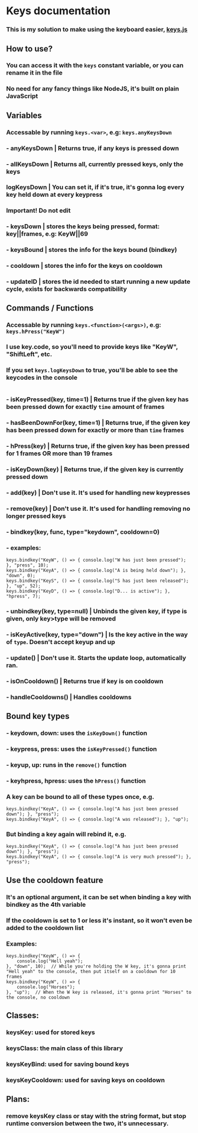# Keys documentation
### This is my solution to make using the keyboard easier, [keys.js](../../libs/js/keys.js)
## How to use?
### You can access it with the ```keys``` constant variable, or you can rename it in the file
### No need for any fancy things like NodeJS, it's built on plain JavaScript

## Variables
### Accessable by running ```keys.<var>```, e.g: ```keys.anyKeysDown```

### - anyKeysDown       |       Returns true, if any keys is pressed down
### - allKeysDown       |       Returns all, currently pressed keys, only the keys
### logKeysDown         |       You can set it, if it's true, it's gonna log every key held down at every keypress

### **Important! Do not edit**
### - keysDown          |       stores the keys being pressed, format: key||frames, e.g: KeyW||69
### - keysBound         |       stores the info for the keys bound (bindkey)
### - cooldown          |       stores the info for the keys on cooldown
### - updateID          |       stores the id needed to start running a new update cycle, exists for backwards compatibility

## Commands / Functions
### Accessable by running ```keys.<function>(<args>)```, e.g: ```keys.hPress("KeyW")```
### I use key.code, so you'll need to provide keys like "KeyW", "ShiftLeft", etc.
### If you set ```keys.logKeysDown``` to true, you'll be able to see the keycodes in the console
#
### - isKeyPressed(key, time=1)     |       Returns true if the given key has been pressed down for exactly ```time``` amount of frames
### - hasBeenDownFor(key, time=1)   |       Returns true, if the given key has been pressed down for exactly or more than ```time``` frames
### - hPress(key)                   |       Returns true, if the given key has been pressed for 1 frames OR more than 19 frames
### - isKeyDown(key)                |       Returns true, if the given key is currently pressed down
### - add(key)                      |       Don't use it. It's used for handling new keypresses
### - remove(key)                   |       Don't use it. It's used for handling removing no longer pressed keys
### - bindkey(key, func, type="keydown", cooldown=0)
###     - examples: 
```
keys.bindkey("KeyW", () => { console.log("W has just been pressed"); }, "press", 10);
keys.bindkey("KeyA", () => { console.log("A is being held down"); }, "down", 0);
keys.bindkey("KeyS", () => { console.log("S has just been released"); }, "up", 52);
keys.bindkey("KeyD", () => { console.log("D... is active"); }, "hpress", 7);
```
### - unbindkey(key, type=null)     |       Unbinds the given key, if type is given, only key>type will be removed
### - isKeyActive(key, type="down") |       Is the key active in the way of ```type```. Doesn't accept keyup and up
### - update()                      |       Don't use it. Starts the update loop, automatically ran.
### - isOnCooldown()                |       Returns true if key is on cooldown
### - handleCooldowns()             |       Handles cooldowns

## Bound key types
### - keydown, down: uses the ```isKeyDown()``` function
### - keypress, press: uses the ```isKeyPressed()``` function
### - keyup, up: runs in the ```remove()``` function
### - keyhpress, hpress: uses the ```hPress()``` function
### A key can be bound to all of these types once, e.g.
```
keys.bindkey("KeyA", () => { console.log("A has just been pressed down"); }, "press");
keys.bindkey("KeyA", () => { console.log("A was released"); }, "up");
```
### But binding a key again will rebind it, e.g.
```
keys.bindkey("KeyA", () => { console.log("A has just been pressed down"); }, "press");
keys.bindkey("KeyA", () => { console.log("A is very much pressed"); }, "press");
```
## Use the cooldown feature
### It's an optional argument, it can be set when binding a key with bindkey as the 4th variable
### If the cooldown is set to 1 or less it's instant, so it won't even be added to the cooldown list
### Examples:
```
keys.bindkey("KeyW", () => {
    console.log("Hell yeah");
}, "down", 10);  // While you're holding the W key, it's gonna print "Hell yeah" to the console, then put itself on a cooldown for 10 frames
keys.bindkey("KeyW", () => {
    console.log("Horses");
}, "up");  // When the W key is released, it's gonna print "Horses" to the console, no cooldown
```
## Classes:
### keysKey: used for stored keys
### keysClass: the main class of this library
### keysKeyBind: used for saving bound keys
### keysKeyCooldown: used for saving keys on cooldown
## Plans:
### remove keysKey class or stay with the string format, but stop runtime conversion between the two, it's unnecessary.


